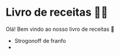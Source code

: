 # Livro de receitas :woman_cook:

Olá! Bem vindo ao nosso livro de receitas :wave:

- Strogonoff de franfo
- 
